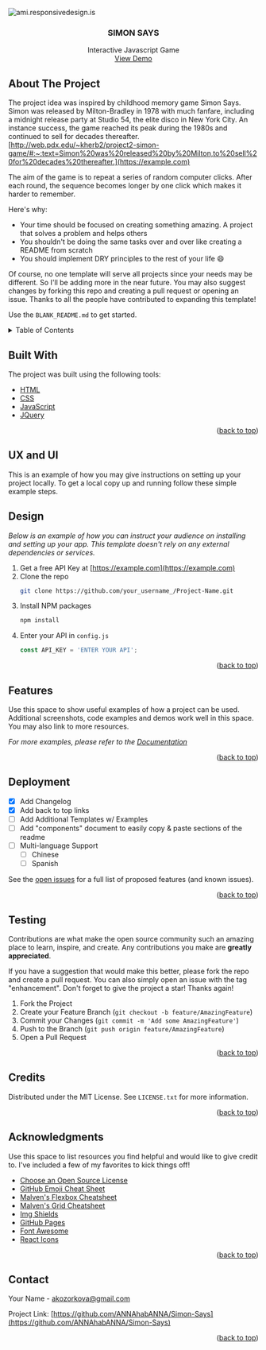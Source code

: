 ![ami.responsivedesign.is](assets/readme-img/am-i-responsive.jpeg)
<br />
<div align="center">
  <h3 align="center">SIMON SAYS</h3>
  <p align="center">
    Interactive Javascript Game 
  <br />
    <a href="https://github.com/ANNAhabANNA/Simon-Says">View Demo</a>
  <br />
  </p>
</div>

## About The Project

The project idea was inspired by childhood memory game Simon Says. Simon was released by Milton-Bradley in 1978 with much fanfare, including a midnight release party at Studio 54, the elite disco in New York City. An instance success, the game reached its peak during the 1980s and continued to sell for decades thereafter.[http://web.pdx.edu/~kherb2/project2-simon-game/#:~:text=Simon%20was%20released%20by%20Milton,to%20sell%20for%20decades%20thereafter.](https://example.com)

The aim of the game is to repeat a series of random computer clicks. After each round, the sequence becomes longer by one click which makes it harder to remember. 

Here's why:
* Your time should be focused on creating something amazing. A project that solves a problem and helps others
* You shouldn't be doing the same tasks over and over like creating a README from scratch
* You should implement DRY principles to the rest of your life :smile:

Of course, no one template will serve all projects since your needs may be different. So I'll be adding more in the near future. You may also suggest changes by forking this repo and creating a pull request or opening an issue. Thanks to all the people have contributed to expanding this template!

Use the `BLANK_README.md` to get started.

<details>
  <summary>Table of Contents</summary>
  <ol>
    <li><a href="#built-with">Built With</a></li>
    <li><a href="#ux-and-ui">UX and UI</a></li>
    <li><a href="#design">Design</a></li>
    <li><a href="#features">Features</a></li>
    <li><a href="#deployment">Deployment</a></li>
    <li><a href="#testing">Testing</a></li>
    <li><a href="#credits">Credits</a></li>
  </ol>
</details>


## Built With

The project was built using the following tools:

* [HTML](https://en.wikipedia.org/wiki/HTML)
* [CSS](https://en.wikipedia.org/wiki/CSS)
* [JavaScript](https://www.javascript.com/)
* [JQuery](https://jquery.com)

<p align="right">(<a href="#about-the-project">back to top</a>)</p>



## UX and UI

This is an example of how you may give instructions on setting up your project locally.
To get a local copy up and running follow these simple example steps.



## Design

_Below is an example of how you can instruct your audience on installing and setting up your app. This template doesn't rely on any external dependencies or services._

1. Get a free API Key at [https://example.com](https://example.com)
2. Clone the repo
   ```sh
   git clone https://github.com/your_username_/Project-Name.git
   ```
3. Install NPM packages
   ```sh
   npm install
   ```
4. Enter your API in `config.js`
   ```js
   const API_KEY = 'ENTER YOUR API';
   ```

<p align="right">(<a href="#about-the-project">back to top</a>)</p>




## Features

Use this space to show useful examples of how a project can be used. Additional screenshots, code examples and demos work well in this space. You may also link to more resources.

_For more examples, please refer to the [Documentation](https://example.com)_

<p align="right">(<a href="#about-the-project">back to top</a>)</p>



## Deployment

- [x] Add Changelog
- [x] Add back to top links
- [ ] Add Additional Templates w/ Examples
- [ ] Add "components" document to easily copy & paste sections of the readme
- [ ] Multi-language Support
    - [ ] Chinese
    - [ ] Spanish

See the [open issues](https://github.com/othneildrew/Best-README-Template/issues) for a full list of proposed features (and known issues).

<p align="right">(<a href="#about-the-project">back to top</a>)</p>



## Testing

Contributions are what make the open source community such an amazing place to learn, inspire, and create. Any contributions you make are **greatly appreciated**.

If you have a suggestion that would make this better, please fork the repo and create a pull request. You can also simply open an issue with the tag "enhancement".
Don't forget to give the project a star! Thanks again!

1. Fork the Project
2. Create your Feature Branch (`git checkout -b feature/AmazingFeature`)
3. Commit your Changes (`git commit -m 'Add some AmazingFeature'`)
4. Push to the Branch (`git push origin feature/AmazingFeature`)
5. Open a Pull Request

<p align="right">(<a href="#about-the-project">back to top</a>)</p>




## Credits

Distributed under the MIT License. See `LICENSE.txt` for more information.

<p align="right">(<a href="#about-the-project">back to top</a>)</p>





## Acknowledgments

Use this space to list resources you find helpful and would like to give credit to. I've included a few of my favorites to kick things off!

* [Choose an Open Source License](https://choosealicense.com)
* [GitHub Emoji Cheat Sheet](https://www.webpagefx.com/tools/emoji-cheat-sheet)
* [Malven's Flexbox Cheatsheet](https://flexbox.malven.co/)
* [Malven's Grid Cheatsheet](https://grid.malven.co/)
* [Img Shields](https://shields.io)
* [GitHub Pages](https://pages.github.com)
* [Font Awesome](https://fontawesome.com)
* [React Icons](https://react-icons.github.io/react-icons/search)

<p align="right">(<a href="#about-the-project">back to top</a>)</p>



## Contact

Your Name  - akozorkova@gmail.com

Project Link: [https://github.com/ANNAhabANNA/Simon-Says](https://github.com/ANNAhabANNA/Simon-Says)

<p align="right">(<a href="#about-the-project">back to top</a>)</p>
